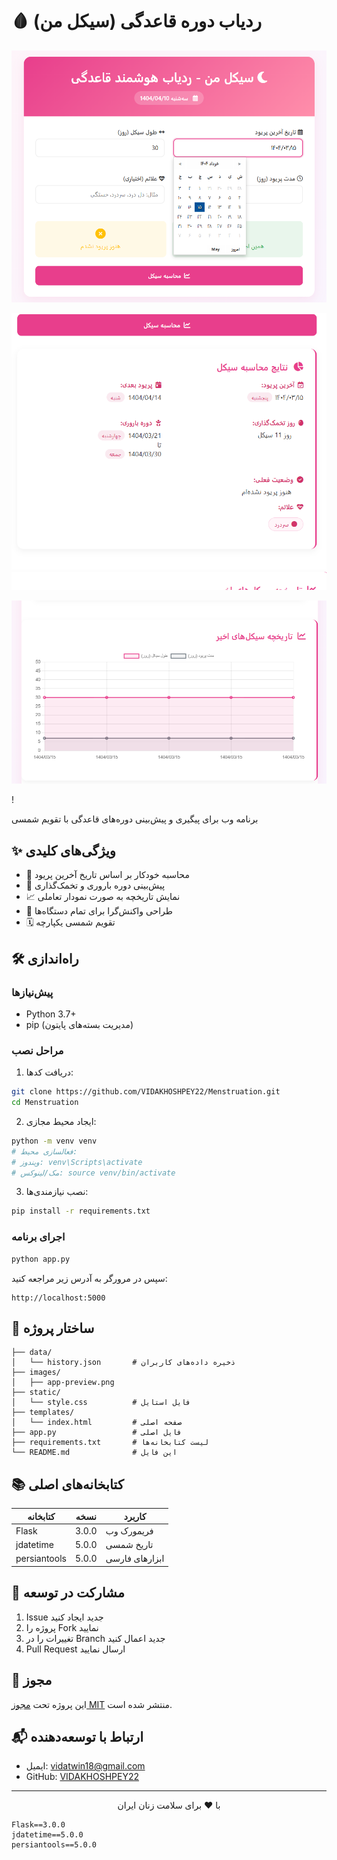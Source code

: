 
# 🩸 ردیاب دوره قاعدگی (سیکل من)

![پیش‌نمایش برنامه](images/app-preview.png)

![پیش‌نمایش برنامه](images/screenshot.png)

![پیش‌نمایش برنامه](images/Screenshot1.png)

!


برنامه وب برای پیگیری و پیش‌بینی دوره‌های قاعدگی با تقویم شمسی

## ✨ ویژگی‌های کلیدی
- 📅 محاسبه خودکار بر اساس تاریخ آخرین پریود
- 🔄 پیش‌بینی دوره باروری و تخمک‌گذاری
- 📈 نمایش تاریخچه به صورت نمودار تعاملی
- 📱 طراحی واکنش‌گرا برای تمام دستگاه‌ها
- 🗓️ تقویم شمسی یکپارچه

## 🛠️ راه‌اندازی

### پیش‌نیازها
- Python 3.7+
- pip (مدیریت بسته‌های پایتون)

### مراحل نصب
1. دریافت کدها:
```bash
git clone https://github.com/VIDAKHOSHPEY22/Menstruation.git
cd Menstruation
```

2. ایجاد محیط مجازی:
```bash
python -m venv venv
# فعالسازی محیط:
# ویندوز: venv\Scripts\activate
# مک/لینوکس: source venv/bin/activate
```

3. نصب نیازمندی‌ها:
```bash
pip install -r requirements.txt
```

### اجرای برنامه
```bash
python app.py
```
سپس در مرورگر به آدرس زیر مراجعه کنید:
```
http://localhost:5000
```

## 📂 ساختار پروژه
```
├── data/
│   └── history.json       # ذخیره داده‌های کاربران
├── images/
│   ├── app-preview.png   
├── static/
│   └── style.css          # فایل استایل
├── templates/
│   └── index.html         # صفحه اصلی
├── app.py                 # فایل اصلی
├── requirements.txt       # لیست کتابخانه‌ها
└── README.md              # این فایل
```

## 📚 کتابخانه‌های اصلی
| کتابخانه | نسخه | کاربرد |
|----------|-------|--------|
| Flask | 3.0.0 | فریمورک وب |
| jdatetime | 5.0.0 | تاریخ شمسی |
| persiantools | 5.0.0 | ابزارهای فارسی |

## 🤝 مشارکت در توسعه
1. Issue جدید ایجاد کنید
2. پروژه را Fork نمایید
3. تغییرات را در Branch جدید اعمال کنید
4. Pull Request ارسال نمایید

## 📜 مجوز
این پروژه تحت [مجوز MIT](LICENSE) منتشر شده است.

## 📬 ارتباط با توسعه‌دهنده
- ایمیل: [vidatwin18@gmail.com](mailto:vidatwin18@gmail.com)
- GitHub: [VIDAKHOSHPEY22](https://github.com/VIDAKHOSHPEY22)

---

<div align="center">
با ❤️ برای سلامت زنان ایران
</div>

```
Flask==3.0.0
jdatetime==5.0.0
persiantools==5.0.0
```
